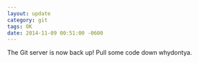 ```yaml
---
layout: update
category: git
tags: OK
date: 2014-11-09 00:51:00 -0600
---
```


The Git server is now back up!  Pull some code down whydontya. 
